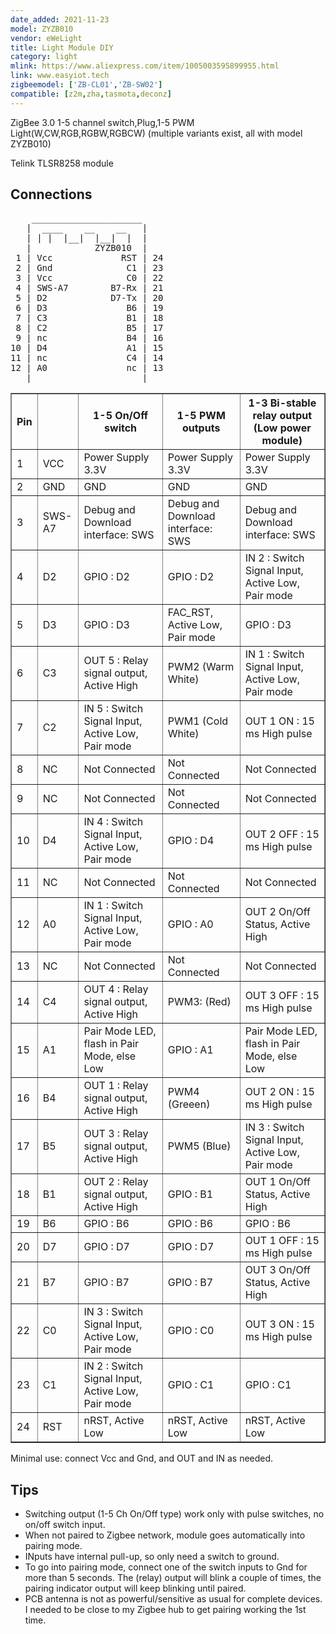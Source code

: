 ```yaml
---
date_added: 2021-11-23
model: ZYZB010
vendor: eWeLight
title: Light Module DIY
category: light
mlink: https://www.aliexpress.com/item/1005003595899955.html
link: www.easyiot.tech
zigbeemodel: ['ZB-CL01','ZB-SW02']
compatible: [z2m,zha,tasmota,deconz]
---
```

ZigBee 3.0 1-5 channel switch,Plug,1-5 PWM Light(W,CW,RGB,RGBW,RGBCW)
(multiple variants exist, all with model ZYZB010)

Telink TLSR8258 module

<h2>Connections</h2>
<pre>
    _____________________
   |  ____    __    __   |
   | | |  |__|  |__|  |  |
   |            ZYZB010  |
 1 | Vcc             RST | 24
 2 | Gnd              C1 | 23
 3 | Vcc              C0 | 22
 4 | SWS-A7        B7-Rx | 21
 5 | D2            D7-Tx | 20
 6 | D3               B6 | 19
 7 | C3               B1 | 18
 8 | C2               B5 | 17
 9 | nc               B4 | 16
10 | D4               A1 | 15
11 | nc               C4 | 14
12 | A0               nc | 13
   |_____________________|
</pre>
<table border=1>
  <tr><th>Pin</th><th>     </th><th> 1-5 On/Off switch                                   </th><th> 1-5 PWM outputs                            </th><th> 1-3 Bi-stable relay output (Low power module)       </th></tr> 
  <tr><td>1 </td><td>VCC   </td><td> Power Supply 3.3V                                   </td><td> Power Supply 3.3V                          </td><td> Power Supply 3.3V                                   </td></tr> 
  <tr><td>2 </td><td>GND   </td><td> GND                                                 </td><td> GND                                        </td><td> GND                                                 </td></tr>
  <tr><td>3 </td><td>SWS-A7</td><td> Debug and Download interface: SWS                   </td><td> Debug and Download interface: SWS          </td><td> Debug and Download interface: SWS                   </td></tr>
  <tr><td>4 </td><td>D2    </td><td> GPIO : D2                                           </td><td> GPIO : D2                                  </td><td> IN 2 : Switch Signal Input, Active Low, Pair mode   </td></tr>
  <tr><td>5 </td><td>D3    </td><td> GPIO : D3                                           </td><td> FAC_RST, Active Low, Pair mode             </td><td> GPIO : D3                                           </td></tr>
  <tr><td>6 </td><td>C3    </td><td> OUT 5 : Relay signal output, Active High            </td><td> PWM2 (Warm White)                          </td><td> IN 1 : Switch Signal Input, Active Low, Pair mode   </td></tr> 
  <tr><td>7 </td><td>C2    </td><td> IN 5 : Switch Signal Input, Active Low, Pair mode   </td><td> PWM1 (Cold White)                          </td><td> OUT 1 ON : 15 ms High pulse                         </td></tr>
  <tr><td>8 </td><td>NC    </td><td> Not Connected                                       </td><td> Not Connected                              </td><td> Not Connected                                       </td></tr> 
  <tr><td>9 </td><td>NC    </td><td> Not Connected                                       </td><td> Not Connected                              </td><td> Not Connected                                       </td></tr>
  <tr><td>10</td><td>D4    </td><td> IN 4 : Switch Signal Input, Active Low, Pair mode   </td><td> GPIO : D4                                  </td><td> OUT 2 OFF : 15 ms High pulse                        </td></tr>
  <tr><td>11</td><td>NC    </td><td> Not Connected                                       </td><td> Not Connected                              </td><td> Not Connected                                       </td></tr>
  <tr><td>12</td><td>A0    </td><td> IN 1 : Switch Signal Input, Active Low, Pair mode   </td><td> GPIO : A0                                  </td><td> OUT 2 On/Off Status, Active High                    </td></tr>
  <tr><td>13</td><td>NC    </td><td> Not Connected                                       </td><td> Not Connected                              </td><td> Not Connected                                       </td></tr>
  <tr><td>14</td><td>C4    </td><td> OUT 4 : Relay signal output, Active High            </td><td> PWM3: (Red)                                </td><td> OUT 3 OFF : 15 ms High pulse                        </td></tr>
  <tr><td>15</td><td>A1    </td><td> Pair Mode LED, flash in Pair Mode, else Low         </td><td> GPIO : A1                                  </td><td> Pair Mode LED, flash in Pair Mode, else Low         </td></tr> 
  <tr><td>16</td><td>B4    </td><td> OUT 1 : Relay signal output, Active High            </td><td> PWM4 (Greeen)                              </td><td> OUT 2 ON : 15 ms High pulse                         </td></tr> 
  <tr><td>17</td><td>B5    </td><td> OUT 3 : Relay signal output, Active High            </td><td> PWM5 (Blue)                                </td><td> IN 3 : Switch Signal Input, Active Low, Pair mode   </td></tr>
  <tr><td>18</td><td>B1    </td><td> OUT 2 : Relay signal output, Active High            </td><td> GPIO : B1                                  </td><td> OUT 1 On/Off Status, Active High                    </td></tr>
  <tr><td>19</td><td>B6    </td><td> GPIO : B6                                           </td><td> GPIO : B6                                  </td><td> GPIO : B6                                           </td></tr>
  <tr><td>20</td><td>D7    </td><td> GPIO : D7                                           </td><td> GPIO : D7                                  </td><td> OUT 1 OFF : 15 ms High pulse                        </td></tr>
  <tr><td>21</td><td>B7    </td><td> GPIO : B7                                           </td><td> GPIO : B7                                  </td><td> OUT 3 On/Off Status, Active High                    </td></tr>
  <tr><td>22</td><td>C0    </td><td> IN 3 : Switch Signal Input, Active Low, Pair mode   </td><td> GPIO : C0                                  </td><td> OUT 3 ON : 15 ms High pulse                         </td></tr>
  <tr><td>23</td><td>C1    </td><td> IN 2 : Switch Signal Input, Active Low, Pair mode   </td><td> GPIO : C1                                  </td><td> GPIO : C1                                           </td></tr>
  <tr><td>24</td><td>RST   </td><td> nRST, Active Low                                    </td><td> nRST, Active Low                           </td><td> nRST, Active Low                                    </td></tr>
</table>
Minimal use: connect Vcc and Gnd, and OUT and IN as needed.

<h2>Tips</h2>
<ul>
  <li>Switching output (1-5 Ch On/Off type) work only with pulse switches, no on/off switch input.</li>
  <li>When not paired to Zigbee network, module goes automatically into pairing mode.</li>
  <li>INputs have internal pull-up, so only need a switch to ground.</li>
  <li>To go into pairing mode, connect one of the switch inputs to Gnd for more than 5 seconds. The (relay) output will blink a couple of times, the pairing indicator output will keep blinking until paired.</li>
  <li>PCB antenna is not as powerful/sensitive as usual for complete devices. I needed to be close to my Zigbee hub to get pairing working the 1st time.</li>
</ul>
